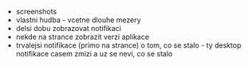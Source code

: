 - screenshots
- vlastni hudba - vcetne dlouhe mezery
- delsi dobu zobrazovat notifikaci
- nekde na strance zobrazit verzi aplikace
- trvalejsi notifikace (primo na strance) o tom, co se stalo - ty desktop notifikace casem zmizi a uz se nevi, co se stalo
